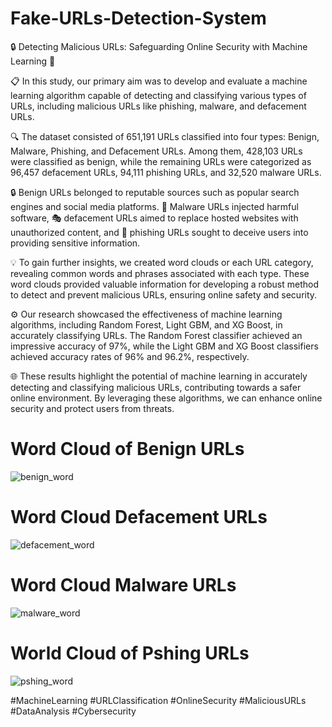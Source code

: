 # Fake-URLs-Detection-System

🔒 Detecting Malicious URLs: Safeguarding Online Security with Machine Learning 🚀

📋 In this study, our primary aim was to develop and evaluate a machine learning algorithm capable of detecting and classifying various types of URLs, including malicious URLs like phishing, malware, and defacement URLs.

🔍 The dataset consisted of 651,191 URLs classified into four types: Benign, Malware, Phishing, and Defacement URLs. Among them, 428,103 URLs were classified as benign, while the remaining URLs were categorized as 96,457 defacement URLs, 94,111 phishing URLs, and 32,520 malware URLs.

🔒 Benign URLs belonged to reputable sources such as popular search engines and social media platforms. 🦠 Malware URLs injected harmful software, 🎭 defacement URLs aimed to replace hosted websites with unauthorized content, and 🎣 phishing URLs sought to deceive users into providing sensitive information.

💡 To gain further insights, we created word clouds or each URL category, revealing common words and phrases associated with each type. These word clouds provided valuable information for developing a robust method to detect and prevent malicious URLs, ensuring online safety and security.

⚙️ Our research showcased the effectiveness of machine learning algorithms, including Random Forest, Light GBM, and XG Boost, in accurately classifying URLs. The Random Forest classifier achieved an impressive accuracy of 97%, while the Light GBM and XG Boost classifiers achieved accuracy rates of 96% and 96.2%, respectively.

🌐 These results highlight the potential of machine learning in accurately detecting and classifying malicious URLs, contributing towards a safer online environment. By leveraging these algorithms, we can enhance online security and protect users from threats.

# Word Cloud of Benign URLs

![benign_word](https://github.com/sajadul-d/Fake-URLs-Detection-System/assets/76832635/06d43190-e507-43ef-9b49-54adfdd320ab)

# Word Cloud Defacement URLs

![defacement_word](https://github.com/sajadul-d/Fake-URLs-Detection-System/assets/76832635/ddc29d42-4e51-4267-a01c-6b658d14f842)

# Word Cloud Malware URLs

![malware_word](https://github.com/sajadul-d/Fake-URLs-Detection-System/assets/76832635/56d77ce0-724e-46ac-8d16-1db6a92021aa)

# World Cloud of Pshing URLs

![pshing_word](https://github.com/sajadul-d/Fake-URLs-Detection-System/assets/76832635/77d50ce7-f06e-4983-bd25-dee9c3568639)

#MachineLearning #URLClassification #OnlineSecurity #MaliciousURLs #DataAnalysis #Cybersecurity




